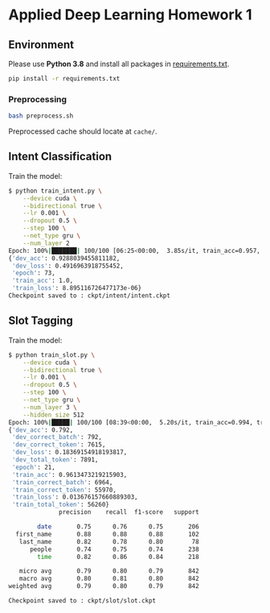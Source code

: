 # Applied Deep Learning Homework 1

## Environment

Please use **Python 3.8** and  install all packages in [requirements.txt](requirements.txt).

```bash
pip install -r requirements.txt
```

### Preprocessing

```bash
bash preprocess.sh
```

Preprocessed cache should locate at `cache/`.

## Intent Classification

Train the model:

```bash
$ python train_intent.py \
    --device cuda \
    --bidirectional true \
    --lr 0.001 \
    --dropout 0.5 \
    --step 100 \
    --net_type gru \
    --num_layer 2
Epoch: 100%|███████| 100/100 [06:25<00:00,  3.85s/it, train_acc=0.957, train_loss=0.152, dev_acc=0.893, dev_loss=0.651]
{'dev_acc': 0.9288039455811182,
 'dev_loss': 0.4916963918755452,
 'epoch': 73,
 'train_acc': 1.0,
 'train_loss': 8.895116726477173e-06}
Checkpoint saved to : ckpt/intent/intent.ckpt
```

## Slot Tagging

Train the model:

```bash
$ python train_slot.py \
    --device cuda \
    --bidirectional true \
    --lr 0.001 \
    --dropout 0.5 \
    --step 100 \
    --net_type gru \
    --num_layer 3 \
    --hidden_size 512
Epoch: 100%|█████| 100/100 [08:39<00:00,  5.20s/it, train_acc=0.994, train_loss=0.00273, dev_acc=0.772, dev_loss=0.344]
{'dev_acc': 0.792,
 'dev_correct_batch': 792,
 'dev_correct_token': 7615,
 'dev_loss': 0.18369154918193817,
 'dev_total_token': 7891,
 'epoch': 21,
 'train_acc': 0.9613473219215903,
 'train_correct_batch': 6964,
 'train_correct_token': 55970,
 'train_loss': 0.013676157660889303,
 'train_total_token': 56260}
              precision    recall  f1-score   support

        date       0.75      0.76      0.75       206
  first_name       0.88      0.88      0.88       102
   last_name       0.82      0.78      0.80        78
      people       0.74      0.75      0.74       238
        time       0.82      0.86      0.84       218

   micro avg       0.79      0.80      0.79       842
   macro avg       0.80      0.81      0.80       842
weighted avg       0.79      0.80      0.79       842

Checkpoint saved to : ckpt/slot/slot.ckpt
```
